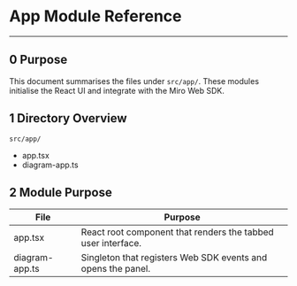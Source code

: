 # App Module Reference

---

## 0 Purpose

This document summarises the files under `src/app/`. These
modules initialise the React UI and integrate with the Miro Web SDK.

## 1 Directory Overview

```
src/app/
```

- app.tsx
- diagram-app.ts

## 2 Module Purpose

| File           | Purpose                                                      |
| -------------- | ------------------------------------------------------------ |
| app.tsx        | React root component that renders the tabbed user interface. |
| diagram-app.ts | Singleton that registers Web SDK events and opens the panel. |
